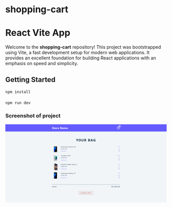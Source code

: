# shopping-cart
# React Vite App

Welcome to the **shopping-cart** repository! This project was bootstrapped using Vite, a fast development setup for modern web applications. It provides an excellent foundation for building React applications with an emphasis on speed and simplicity.

## Getting Started
```sh
npm install 

npm run dev
```

### Screenshot of project 

![ScreenShot](https://github.com/mykytazaginei/shopping-cart/blob/main/src/img/screenshot.png)



